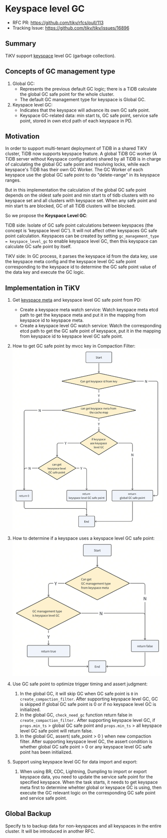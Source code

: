 # Keyspace level GC

- RFC PR: https://github.com/tikv/rfcs/pull/113
- Tracking Issue: https://github.com/tikv/tikv/issues/16896

## Summary

TiKV support [keyspace][1] level GC (garbage collection).

## Concepts of GC management type

1. Global GC:
   - Represents the previous default GC logic; there is a TiDB calculate the global GC safe point for the whole cluster.
   - The default GC management type for keyspace is Global GC.
2. Keyspace level GC:
   - Indicates that the keyspace will advance its own GC safe point.
   - Keyspace GC-related data: min start ts, GC safe point, service safe point, stored in own etcd path of each keyspace in PD.

## Motivation

In order to support multi-tenant deployment of TiDB in a shared TiKV cluster, TiDB now supports keyspace feature. A global TiDB GC worker (A TiDB server without Keyspace configuration) shared by all TiDB is in charge of calculating the global GC safe point and resolving locks, while each keyspace's TiDB has their own GC Worker. The GC Worker of each keyspace use the global GC safe point to do "delete-range" in its keyspace ranges.

But in this implementation the calculation of the global GC safe point depends on the oldest safe point and min start ts of tidb clusters with no keyspace set and all clusters with keyspace set. When any safe point and min start ts are blocked, GC of all TiDB clusters will be blocked.

So we propose the **Keyspace Level GC**:

TiDB side:
Isolate of GC safe point calculations between keyspaces (the concept is 'keyspace level GC').
It will not affect other keyspaces GC safe point calculation.
Keyspaces can be created by setting `gc_management_type = keyspace_level_gc` to enable keyspace level GC, then this keyspace can calculate GC safe point by itself.

TiKV side:
In GC process, it parses the keyspace id from the data key, use the keyspace meta config and the keyspace level GC safe point corresponding to the keyspace id to determine the GC safe point value of the data key and execute the GC logic.

## Implementation in TiKV

1. Get [keyspace meta](https://github.com/pingcap/kvproto/blob/d9297553c9009f569eaf4350f68a908f7811ee55/proto/keyspacepb.proto#L26C1-L33C2) and keyspace level GC safe point from PD:
    - Create a keyspace meta watch service: Watch keyspace meta etcd path to get the keyspace meta and put it in the mapping from keyspace id to keyspace meta.
    - Create a keyspace level GC watch service: Watch the corresponding etcd path to get the GC safe point of keyspace, put it in the mapping from keyspace id to keyspace level GC safe point.

2. How to get GC safe point by mvcc key in Compaction Filter:
 ![img.png](../media/keyspace-level-gc-get-gc-safe-point.png)

3. How to determine if a keyspace uses a keyspace level GC safe point:
 ![img.png](../media/keyspace-level-gc-is-enable-keyspace-level-gc.png)

4. Use GC safe point to optimize trigger timing and assert judgment:
   1. In the global GC, it will skip GC when GC safe point is `0` in `create_compaction_filter`.
      After supporting keyspace level GC, GC is skipped if global GC safe point is 0 or if no keyspace level GC is initialized.
   2. In the global GC, `check_need_gc` function return false in `create_compaction_filter.`
      After supporting keyspace level GC, if `props.min_ts` > global GC safe point and `props.min_ts` > all keyspace level GC safe point will return false.
   3. In the global GC, assert( safe_point > 0 ) when new compaction filter.
      After supporting keyspace level GC, the assert condition is whether global GC safe point > 0 or any keyspace level GC safe point has been initialized.

5. Support using keyspace level GC for data import and export:
   1. When using BR, CDC, Lightning, Dumpling to import or export keyspace data, you need to update the service safe point for the specified keyspace. When the task starts, it needs to get keyspace meta first to determine whehter global or keyspace GC is using, then execute the GC relevant logic on the corresponding GC safe point and service safe point.

## Global Backup

Specify ts to backup data for non-keyspaces and all keyspaces in the entire cluster. It will be introduced in another RFC.

[1]: https://github.com/tikv/rfcs/blob/master/text/0069-api-v2.md#new-key-value-codec
